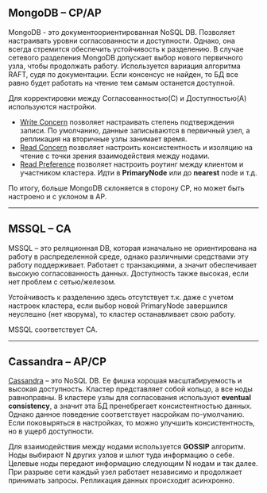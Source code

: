 ## MongoDB – CP/AP
MongoDB - это документоориентированная NoSQL DB. Позволяет настраивать уровни согласованности и доступности. Однако, она всегда стремится обеспечить устойчивость к разделению.
В случае сетевого разделения MongoDB допускает выбор нового первичного узла, чтобы продолжать работу. Используется вариация алгоритма RAFT, судя по документации.
Если консенсус не найден, то БД все равно будет работать на чтение тем самым останется доступной.

Для корректировки между Согласованностью(С) и Доступностью(A) используются настройки.
- [Write Concern](https://www.mongodb.com/docs/manual/reference/write-concern/) позволяет настраивать степень подтверждения записи.
По умолчанию, данные записываются в первичный узел, а репликация на вторичные узлы занимает время.  
- [Read Concern](http://mongodb.com/docs/manual/reference/read-concern/) позволяет настроить консистентность и изоляцию на чтение с точки зрения взаимодействия между нодами.
- [Read Preference](https://www.mongodb.com/docs/manual/core/read-preference/) позволяет настроить роутинг между клиентом и участником кластера. Идти в **PrimaryNode** или до **nearest** node и т.д.

По итогу, больше MongoDB склоняется в сторону CP, но может быть настроено и с уклоном в AP.

---

## MSSQL – CA
MSSQL – это реляционная DB, которая изначально не ориентирована на работу в распределенной среде, однако различными средствами эту работу поддерживает. Работает с транзакциями, а значит обеспечивает высокую согласованность данных.
Доступность также высокая, если нет проблем с сетью/железом.  

Устойчивость к разделению здесь отсутствует т.к. даже с учетом настроек кластера, если выбор новой PrimaryNode завершился неуспешно
(нет кворума), то кластер останавливает свою работу.

MSSQL соответствует CA.

---

## Cassandra – AP/CP
[Cassandra](http://cassandra.apache.org/_/cassandra-basics.html) – это NoSQL DB. Ее фишка хорошая масштабируемость и высокая доступность. 
Кластер представляет собой кольцо, а все ноды равноправны.
В кластере узлы для согласования используют **eventual consistency**, а значит эта БД пренебрегает консистентностью данных.
Однако данное поведение соответствует насройкам по-умолчанию. Если поковыряться в настройках, то можно улучшить консистентность, но в ущерб доступности.

Для взаимодействия между нодами используется **GOSSIP** алгоритм. Ноды выбирают N других узлов и шлют туда информацию о себе.
Целевые ноды передают информацию следующим N нодам и так далее. При разрыве сети каждый узел работает независимо и продолжает принимать запросы.
Репликация данных происходит асинхронно.
